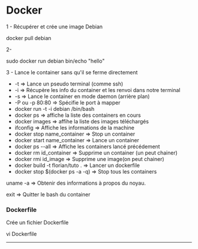 # Docker

1 - Récupérer et crée une image Debian

docker pull debian

2- 

 sudo docker run debian bin/echo "hello"

3 - Lance le container sans qu'il se ferme directement

- -t => Lance un pseudo terminal (comme ssh)
- -i => Récupère les info du container et les renvoi dans notre terminal
- -s => Lance le container en mode daemon (arrière plan)
- -P ou -p 80:80 =>  Spécifie le port à mapper 
- docker run -t -i debian /bin/bash
- docker ps => affiche la liste des containers en cours
- docker images => affihe la liste des images téléchargés
- ifconfig => Affiche les informations de la machine
- docker stop name_container => Stop un container
- docker start name_container => Lance un container
- docker ps --all => Affiche les containers lancé précédement
- docker rm id_container => Supprime un container (un peut chainer)
- docker rmi id_image => Supprime une image(on peut chainer)
- docker build -t florian/tuto . => Lancer un dockerfile
- docker stop $(docker ps -a -q) => Stop tous les containers



uname -a => Obtenir des informations à propos du noyau.

exit => Quitter le bash du container 



### Dockerfile

Crée un fichier Dockerfile

vi Dockerfile



*****

